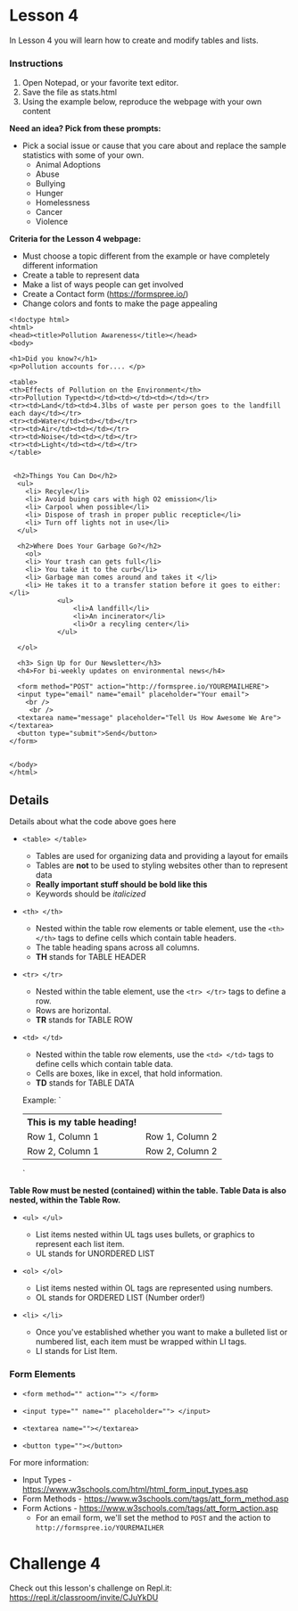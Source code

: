 # Lesson 4

In Lesson 4 you will learn how to create and modify tables and lists.

### Instructions
1. Open Notepad, or your favorite text editor.
2. Save the file as stats.html
3. Using the example below, reproduce the webpage with your own content

**Need an idea?  Pick from these prompts:**
* Pick a social issue or cause that you care about and replace the sample statistics with some of your own.
    * Animal Adoptions
    * Abuse
    * Bullying
    * Hunger
    * Homelessness
    * Cancer
    * Violence

**Criteria for the Lesson 4 webpage:**
* Must choose a topic different from the example or have completely different information
* Create a table to represent data
* Make a list of ways people can get involved
* Create a Contact form (https://formspree.io/)
* Change colors and fonts to make the page appealing

```HTML5
<!doctype html>
<html>
<head><title>Pollution Awareness</title></head>
<body>

<h1>Did you know?</h1>
<p>Pollution accounts for.... </p>

<table>
<th>Effects of Pollution on the Environment</th>
<tr>Pollution Type<td></td><td></td><td></td></tr>
<tr><td>Land</td><td>4.3lbs of waste per person goes to the landfill each day</td></tr>
<tr><td>Water</td><td></td></tr>
<tr><td>Air</td><td></td></tr>
<tr><td>Noise</td><td></td></tr>
<tr><td>Light</td><td></td></tr>
</table>

 
 <h2>Things You Can Do</h2> 
  <ul>
    <li> Recyle</li>
    <li> Avoid buing cars with high O2 emission</li>
    <li> Carpool when possible</li>
    <li> Dispose of trash in proper public recepticle</li>
    <li> Turn off lights not in use</li>
  </ul>
  
  <h2>Where Does Your Garbage Go?</h2>
    <ol>
    <li> Your trash can gets full</li>
    <li> You take it to the curb</li>
    <li> Garbage man comes around and takes it </li>
    <li> He takes it to a transfer station before it goes to either:</li>
      		<ul>
            	<li>A landfill</li>
                <li>An incinerator</li>
                <li>Or a recyling center</li>
            </ul>
      
  </ol>
  
  <h3> Sign Up for Our Newsletter</h3>
  <h4>For bi-weekly updates on environmental news</h4>

  <form method="POST" action="http://formspree.io/YOUREMAILHERE">
  <input type="email" name="email" placeholder="Your email"> 
    <br />
     <br />
  <textarea name="message" placeholder="Tell Us How Awesome We Are"></textarea>
  <button type="submit">Send</button>
</form>
  

</body>
</html>
```

## Details
Details about what the code above goes here

* `<table> </table>`
    * Tables are used for organizing data and providing a layout for emails
    * Tables are **not** to be used to styling websites other than to represent data
    * **Really important stuff should be bold like this**
    * Keywords should be *italicized*
    
* `<th> </th>`
   * Nested within the table row elements or table element, use the `<th> </th>` tags to define cells which contain table headers.
   * The table heading spans across all columns.
   * **TH** stands for TABLE HEADER

* `<tr> </tr>`
   * Nested within the table element, use the `<tr> </tr>` tags to define a row.
   * Rows are horizontal.
   * **TR** stands for TABLE ROW

* `<td> </td>`
   * Nested within the table row elements, use the `<td> </td>` tags to define cells which contain table data.
   * Cells are boxes, like in excel, that hold information.
   * **TD** stands for TABLE DATA
   
   Example:
   `<table>
   <th>This is my table heading!</th>
   <tr><td>Row 1, Column 1</td> <td>Row 1, Column 2</td></tr>
   <tr><td>Row 2, Column 1</td> <td>Row 2, Column 2</td></tr>
   </table>`
   
**Table Row must be nested (contained) within the table.  Table Data is also nested, within the Table Row.**
   
* `<ul> </ul>`
   * List items nested within UL tags uses bullets, or graphics to represent each list item.
   * UL stands for UNORDERED LIST

* `<ol> </ol>`
   * List items nested within OL tags are represented using numbers.
   * OL stands for ORDERED LIST (Number order!)

* `<li> </li>`
   * Once you've established whether you want to make a bulleted list or numbered list, each item must be wrapped within LI tags.
   * LI stands for List Item.

### Form Elements ###
* `<form method="" action=""> </form>`

* `<input type="" name="" placeholder=""> </input>`

* `<textarea name=""></textarea>`

* `<button type=""></button>`

For more information:
* Input Types - https://www.w3schools.com/html/html_form_input_types.asp
* Form Methods - https://www.w3schools.com/tags/att_form_method.asp
* Form Actions - https://www.w3schools.com/tags/att_form_action.asp
   * For an email form, we'll set the method to `POST` and the action to `http://formspree.io/YOUREMAILHER`
# Challenge 4

Check out this lesson's challenge on Repl.it:
https://repl.it/classroom/invite/CJuYkDU
